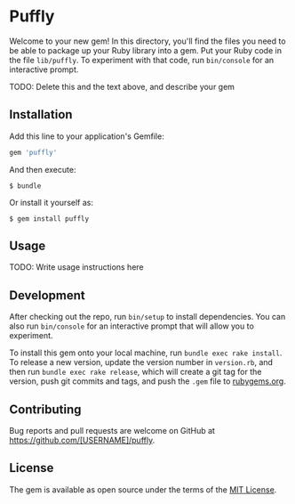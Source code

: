 # Puffly

Welcome to your new gem! In this directory, you'll find the files you need to be able to package up your Ruby library into a gem. Put your Ruby code in the file `lib/puffly`. To experiment with that code, run `bin/console` for an interactive prompt.

TODO: Delete this and the text above, and describe your gem

## Installation

Add this line to your application's Gemfile:

```ruby
gem 'puffly'
```

And then execute:

    $ bundle

Or install it yourself as:

    $ gem install puffly

## Usage

TODO: Write usage instructions here

## Development

After checking out the repo, run `bin/setup` to install dependencies. You can also run `bin/console` for an interactive prompt that will allow you to experiment.

To install this gem onto your local machine, run `bundle exec rake install`. To release a new version, update the version number in `version.rb`, and then run `bundle exec rake release`, which will create a git tag for the version, push git commits and tags, and push the `.gem` file to [rubygems.org](https://rubygems.org).

## Contributing

Bug reports and pull requests are welcome on GitHub at https://github.com/[USERNAME]/puffly.


## License

The gem is available as open source under the terms of the [MIT License](http://opensource.org/licenses/MIT).

